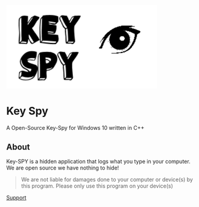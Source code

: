 <img src="IMG/keyspy.png" width = "400" length = "600">

# Key Spy                                                                                        
A Open-Source Key-Spy for Windows 10 written in C++

## About

Key-SPY is a hidden application that logs what you type in your computer. We are open source we have nothing to hide! 
> We are not liable for damages done to your computer or device(s) by this program. Please only use this program on your device(s)










[Support](https://discord.gg/4at2GuG)
